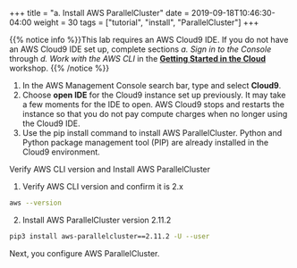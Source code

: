 +++
title = "a. Install AWS ParallelCluster"
date = 2019-09-18T10:46:30-04:00
weight = 30
tags = ["tutorial", "install", "ParallelCluster"]
+++

{{% notice info %}}This lab requires an AWS Cloud9 IDE. If you do not have an AWS Cloud9 IDE set up, complete sections *a. Sign in to the Console* through *d. Work with the AWS CLI* in the **[Getting Started in the Cloud](/02-aws-getting-started.html)** workshop.
{{% /notice %}}

1. In the AWS Management Console search bar, type and select **Cloud9**. 
2. Choose **open IDE** for the Cloud9 instance set up previously. It may take a few moments for the IDE to open. AWS Cloud9 stops and restarts the instance so that you do not pay compute charges when no longer using the Cloud9 IDE. 
3. Use the pip install command to install AWS ParallelCluster. Python and Python package management tool (PIP) are already installed in the Cloud9 environment.
 

Verify AWS CLI version and  Install AWS ParallelCluster 

1. Verify AWS CLI version and confirm it is 2.x

```bash
aws --version
```  

2. Install AWS ParallelCluster version 2.11.2

```bash
pip3 install aws-parallelcluster==2.11.2 -U --user
```

Next, you configure AWS ParallelCluster.
